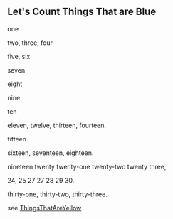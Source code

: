 Let's Count Things That are Blue
--------------------------------


 one
 
 two, three, four
 
 five, six
 
 seven
 
 eight
 
 nine
 
 ten
 
 
 eleven, twelve, thirteen, fourteen.
 
 fifteen.
 
 sixteen, seventeen, eighteen.
 
 nineteen twenty twenty-one twenty-two twenty three,
 
 24, 25 27 27 28 29 30.
 
 thirty-one, thirty-two, thirty-three.
 
 
 
 
 see [ThingsThatAreYellow](yellow.html)
